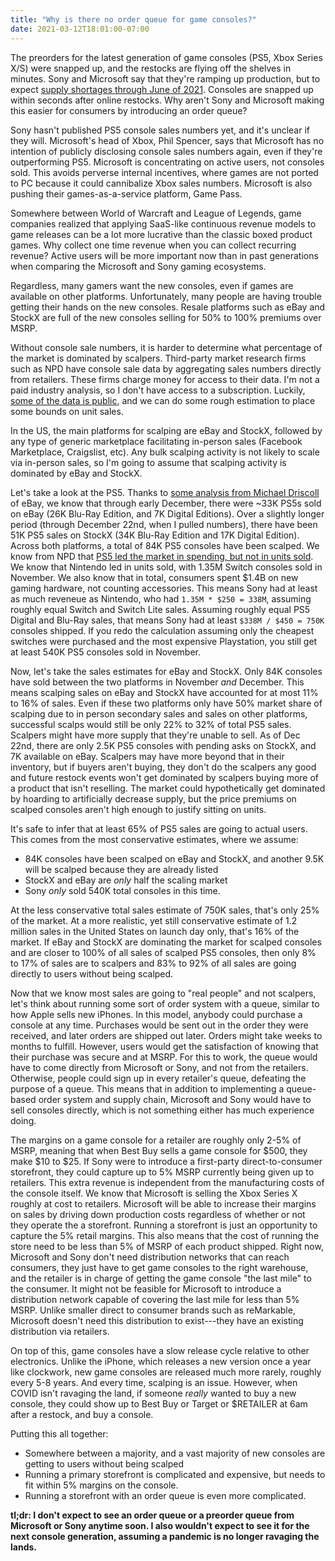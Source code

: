 ```yaml
---
title: "Why is there no order queue for game consoles?"
date: 2021-03-12T18:01:00-07:00
---
```

The preorders for the latest generation of game consoles (PS5, Xbox Series
X/S) were snapped up, and the restocks are flying off the shelves in minutes.
Sony and Microsoft say that they're ramping up production, but to expect
[supply shortages through June of 2021][no-xbox-till-june]. Consoles are
snapped up within seconds after online restocks. Why aren't Sony and
Microsoft making this easier for consumers by introducing an order queue?

<!--more-->

Sony hasn't published PS5 console sales numbers yet, and it's unclear if they
will. Microsoft's head of Xbox, Phil Spencer, says that Microsoft has no
intention of publicly disclosing console sales numbers again, even if they're
outperforming PS5. Microsoft is concentrating on active users, not
consoles sold. This avoids perverse internal incentives, where games are not
ported to PC because it could cannibalize Xbox sales numbers. Microsoft is
also pushing their games-as-a-service platform, Game Pass.

Somewhere between World of Warcraft and League of Legends, game companies
realized that applying SaaS-like continuous revenue models to game releases
can be a lot more lucrative than the classic boxed product games. Why collect
one time revenue when you can collect recurring revenue? Active users will be
more important now than in past generations when comparing the Microsoft and
Sony gaming ecosystems.

Regardless, many gamers want the new consoles, even if games are available on
other platforms. Unfortunately, many people are having trouble getting their
hands on the new consoles. Resale platforms such as eBay and StockX are full
of the new consoles selling for 50% to 100% premiums over MSRP.

Without console sale numbers, it is harder to determine what percentage of
the market is dominated by scalpers. Third-party market research firms such
as NPD have console sale data by aggregating sales numbers directly from
retailers. These firms charge money for access to their data. I'm not a paid
industry analysis, so I don't have access to a subscription. Luckily, [some
of the data is public][npd-data], and we can do some rough estimation to
place some bounds on unit sales.

In the US, the main platforms for scalping are eBay and StockX, followed by
any type of generic marketplace facilitating in-person sales (Facebook
Marketplace, Craigslist, etc). Any bulk scalping activity is not likely to
scale via in-person sales, so I'm going to assume that scalping activity is
dominated by eBay and StockX.

Let's take a look at the PS5. Thanks to [some analysis from Michael
Driscoll](https://dev.to/driscoll42/an-analysis-of-the-80-million-ebay-scalping-market-for-xbox-ps5-amd-and-nvidia-f35)
of eBay, we know that through early December, there were ~33K PS5s sold on
eBay (26K Blu-Ray Edition, and 7K Digital Editions). Over a slightly longer
period (through December 22nd, when I pulled numbers), there have been 51K
PS5 sales on StockX (34K Blu-Ray Edition and 17K Digital Edition). Across
both platforms, a total of 84K PS5 consoles have been scalped. We know from
NPD that [PS5 led the market in spending, but not in units
sold][top-selling-nov]. We know that Nintendo led in units sold, with 1.35M
Switch consoles sold in November. We also know that in total, consumers spent
$1.4B on new gaming hardware, not counting accessories. This means Sony had
at least as much reveneue as Nintendo, who had `1.35M * $250 = 338M`,
assuming roughly equal Switch and Switch Lite sales. Assuming roughly equal
PS5 Digital and Blu-Ray sales, that means Sony had at least `$338M / $450 =
750K` consoles shipped. If you redo the calculation assuming only the
cheapest switches were purchased and the most expensive Playstation, you
still get at least 540K PS5 consoles sold in November.

Now, let's take the sales estimates for eBay and StockX. Only 84K consoles
have sold between the two platforms in November _and_ December. This means
scalping sales on eBay and StockX have accounted for at most 11% to 16% of
sales. Even if these two platforms only have 50% market share of scalping due
to in person secondary sales and sales on other platforms, successful scalps
would still be only 22% to 32% of total PS5 sales. Scalpers might have more
supply that they're unable to sell. As of Dec 22nd, there are only 2.5K PS5
consoles with pending asks on StockX, and 7K available on eBay. Scalpers may
have more beyond that in their inventory, but if buyers aren't buying, they
don't do the scalpers any good and future restock events won't get dominated
by scalpers buying more of a product that isn't reselling. The market could
hypothetically get dominated by hoarding to artificially decrease supply, but
the price premiums on scalped consoles aren't high enough to justify sitting
on units.

It's safe to infer that at least 65% of PS5 sales are going to actual users.
This comes from the most conservative estimates, where we assume:
- 84K consoles have been scalped on eBay and StockX, and another 9.5K will be
  scalped because they are already listed
- StockX and eBay are _only_ half the scaling market
- Sony _only_ sold 540K total consoles in this time.

At the less conservative total sales estimate of 750K sales, that's only 25%
of the market. At a more realistic, yet still conservative estimate of 1.2
million sales in the United States on launch day only, that's 16% of the
market. If eBay and StockX are dominating the market for scalped consoles and
are closer to 100% of all sales of scalped PS5 consoles, then only 8% to 17%
of sales are to scalpers and 83% to 92% of all sales are going directly to
users without being scalped.

Now that we know most sales are going to "real people" and not scalpers,
let's think about running some sort of order system with a queue, similar to
how Apple sells new iPhones. In this model, anybody could purchase a console
at any time. Purchases would be sent out in the order they were received, and
later orders are shipped out later. Orders might take weeks to months to
fulfill. However, users would get the satisfaction of knowing that their
purchase was secure and at MSRP. For this to work, the queue would have to
come directly from Microsoft or Sony, and not from the retailers. Otherwise,
people could sign up in every retailer's queue, defeating the purpose of a
queue. This means that in addition to implementing a queue-based order system
and supply chain, Microsoft and Sony would have to sell consoles directly,
which is not something either has much experience doing.

The margins on a game console for a retailer are roughly only 2-5% of MSRP,
meaning that when Best Buy sells a game console for $500, they make $10 to
$25. If Sony were to introduce a first-party direct-to-consumer storefront,
they could capture up to 5% MSRP currently being given up to retailers. This
extra revenue is independent from the manufacturing costs of the console
itself. We know that Microsoft is selling the Xbox Series X roughly at cost
to retailers. Microsoft will be able to increase their margins on sales by
driving down production costs regardless of whether or not they operate the a
storefront. Running a storefront is just an opportunity to capture the 5%
retail margins. This also means that the cost of running the store need to be
less than 5% of MSRP of each product shipped. Right now, Microsoft and Sony
don't need distribution networks that can reach consumers, they just have to
get game consoles to the right warehouse, and the retailer is in charge of
getting the game console "the last mile" to the consumer. It might not be
feasible for Microsoft to introduce a distribution network capable of
covering the last mile for less than 5% MSRP. Unlike smaller direct to
consumer brands such as reMarkable, Microsoft doesn't need this distribution
to exist---they have an existing distribution via retailers.

On top of this, game consoles have a slow release cycle relative to other
electronics. Unlike the iPhone, which releases a new version once a year like
clockwork, new game consoles are released much more rarely, roughly every 5-8
years. And every time, scalping is an issue. However, when COVID isn't
ravaging the land, if someone _really_ wanted to buy a new console, they
could show up to Best Buy or Target or $RETAILER at 6am after a restock, and
buy a console.

Putting this all together:
  - Somewhere between a majority, and a vast majority of new consoles are
    getting to users without being scalped
  - Running a primary storefront is complicated and expensive, but needs to fit
    within 5% margins on the console.
  - Running a storefront with an order queue is even more complicated.

**tl;dr: I don't expect to see an order queue or a preorder queue from Microsoft or Sony anytime soon. I also wouldn't expect to see it for the next console generation, assuming a pandemic is no longer ravaging the lands.**

[top-selling-nov]: https://www.businesswire.com/news/home/20201210006138/en/Nintendo-Switch-is-the-Top-Selling-Console-in-November-with-More-Than-1.3-Million-Units-Sold
[12-ps5]: https://www.vgchartz.com/article/446429/ps5-sold-an-estimated-21-to-25-million-units-worldwide-on-launch-day/
[npd-data]: https://twitter.com/MatPiscatella/status/1337396190862737414
[no-xbox-till-june]: https://www.theverge.com/2021/2/1/22260564/microsoft-xbox-series-x-stock-june-supply-constraints
